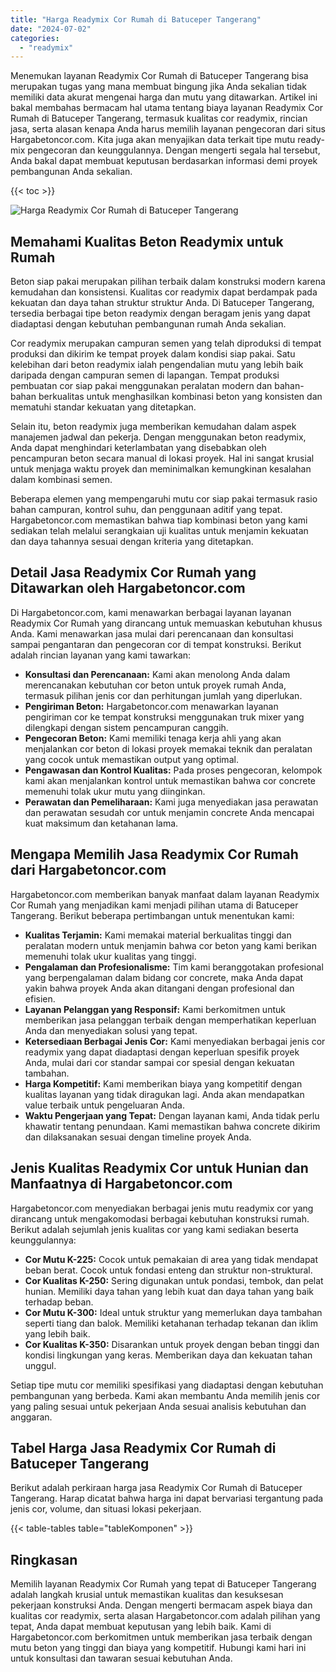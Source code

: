 ```yaml
---
title: "Harga Readymix Cor Rumah di Batuceper Tangerang"
date: "2024-07-02"
categories: 
  - "readymix"
---
```



Menemukan layanan Readymix Cor Rumah di Batuceper Tangerang bisa merupakan tugas yang mana membuat bingung jika Anda sekalian tidak memiliki data akurat mengenai harga dan mutu yang ditawarkan. Artikel ini bakal membahas bermacam hal utama tentang biaya layanan Readymix Cor Rumah di Batuceper Tangerang, termasuk kualitas cor readymix, rincian jasa, serta alasan kenapa Anda harus memilih layanan pengecoran dari situs Hargabetoncor.com. Kita juga akan menyajikan data terkait tipe mutu ready-mix pengecoran dan keunggulannya. Dengan mengerti segala hal tersebut, Anda bakal dapat membuat keputusan berdasarkan informasi demi proyek pembangunan Anda sekalian.

{{< toc >}}

![Harga Readymix Cor Rumah di Batuceper Tangerang](https://hargareadymixid.github.io/hbc/readymix-hbc%20(37).png)

## Memahami Kualitas Beton Readymix untuk Rumah

Beton siap pakai merupakan pilihan terbaik dalam konstruksi modern karena kemudahan dan konsistensi. Kualitas cor readymix dapat berdampak pada kekuatan dan daya tahan struktur struktur Anda. Di Batuceper Tangerang, tersedia berbagai tipe beton readymix dengan beragam jenis yang dapat diadaptasi dengan kebutuhan pembangunan rumah Anda sekalian.

Cor readymix merupakan campuran semen yang telah diproduksi di tempat produksi dan dikirim ke tempat proyek dalam kondisi siap pakai. Satu kelebihan dari beton readymix ialah pengendalian mutu yang lebih baik daripada dengan campuran semen di lapangan. Tempat produksi pembuatan cor siap pakai menggunakan peralatan modern dan bahan-bahan berkualitas untuk menghasilkan kombinasi beton yang konsisten dan mematuhi standar kekuatan yang ditetapkan.

Selain itu, beton readymix juga memberikan kemudahan dalam aspek manajemen jadwal dan pekerja. Dengan menggunakan beton readymix, Anda dapat menghindari keterlambatan yang disebabkan oleh pencampuran beton secara manual di lokasi proyek. Hal ini sangat krusial untuk menjaga waktu proyek dan meminimalkan kemungkinan kesalahan dalam kombinasi semen.

Beberapa elemen yang mempengaruhi mutu cor siap pakai termasuk rasio bahan campuran, kontrol suhu, dan penggunaan aditif yang tepat. Hargabetoncor.com memastikan bahwa tiap kombinasi beton yang kami sediakan telah melalui serangkaian uji kualitas untuk menjamin kekuatan dan daya tahannya sesuai dengan kriteria yang ditetapkan.

## Detail Jasa Readymix Cor Rumah yang Ditawarkan oleh Hargabetoncor.com

Di Hargabetoncor.com, kami menawarkan berbagai layanan layanan Readymix Cor Rumah yang dirancang untuk memuaskan kebutuhan khusus Anda. Kami menawarkan jasa mulai dari perencanaan dan konsultasi sampai pengantaran dan pengecoran cor di tempat konstruksi. Berikut adalah rincian layanan yang kami tawarkan:

- **Konsultasi dan Perencanaan:** Kami akan menolong Anda dalam merencanakan kebutuhan cor beton untuk proyek rumah Anda, termasuk pilihan jenis cor dan perhitungan jumlah yang diperlukan.
- **Pengiriman Beton:** Hargabetoncor.com menawarkan layanan pengiriman cor ke tempat konstruksi menggunakan truk mixer yang dilengkapi dengan sistem pencampuran canggih.
- **Pengecoran Beton:** Kami memiliki tenaga kerja ahli yang akan menjalankan cor beton di lokasi proyek memakai teknik dan peralatan yang cocok untuk memastikan output yang optimal.
- **Pengawasan dan Kontrol Kualitas:** Pada proses pengecoran, kelompok kami akan menjalankan kontrol untuk memastikan bahwa cor concrete memenuhi tolak ukur mutu yang diinginkan.
- **Perawatan dan Pemeliharaan:** Kami juga menyediakan jasa perawatan dan perawatan sesudah cor untuk menjamin concrete Anda mencapai kuat maksimum dan ketahanan lama.

## Mengapa Memilih Jasa Readymix Cor Rumah dari Hargabetoncor.com

Hargabetoncor.com memberikan banyak manfaat dalam layanan Readymix Cor Rumah yang menjadikan kami menjadi pilihan utama di Batuceper Tangerang. Berikut beberapa pertimbangan untuk menentukan kami:

- **Kualitas Terjamin:** Kami memakai material berkualitas tinggi dan peralatan modern untuk menjamin bahwa cor beton yang kami berikan memenuhi tolak ukur kualitas yang tinggi.
- **Pengalaman dan Profesionalisme:** Tim kami beranggotakan profesional yang berpengalaman dalam bidang cor concrete, maka Anda dapat yakin bahwa proyek Anda akan ditangani dengan profesional dan efisien.
- **Layanan Pelanggan yang Responsif:** Kami berkomitmen untuk memberikan jasa pelanggan terbaik dengan memperhatikan keperluan Anda dan menyediakan solusi yang tepat.
- **Ketersediaan Berbagai Jenis Cor:** Kami menyediakan berbagai jenis cor readymix yang dapat diadaptasi dengan keperluan spesifik proyek Anda, mulai dari cor standar sampai cor spesial dengan kekuatan tambahan.
- **Harga Kompetitif:** Kami memberikan biaya yang kompetitif dengan kualitas layanan yang tidak diragukan lagi. Anda akan mendapatkan value terbaik untuk pengeluaran Anda.
- **Waktu Pengerjaan yang Tepat:** Dengan layanan kami, Anda tidak perlu khawatir tentang penundaan. Kami memastikan bahwa concrete dikirim dan dilaksanakan sesuai dengan timeline proyek Anda.

## Jenis Kualitas Readymix Cor untuk Hunian dan Manfaatnya di Hargabetoncor.com

Hargabetoncor.com menyediakan berbagai jenis mutu readymix cor yang dirancang untuk mengakomodasi berbagai kebutuhan konstruksi rumah. Berikut adalah sejumlah jenis kualitas cor yang kami sediakan beserta keunggulannya:

- **Cor Mutu K-225:** Cocok untuk pemakaian di area yang tidak mendapat beban berat. Cocok untuk fondasi enteng dan struktur non-struktural.
- **Cor Kualitas K-250:** Sering digunakan untuk pondasi, tembok, dan pelat hunian. Memiliki daya tahan yang lebih kuat dan daya tahan yang baik terhadap beban.
- **Cor Mutu K-300:** Ideal untuk struktur yang memerlukan daya tambahan seperti tiang dan balok. Memiliki ketahanan terhadap tekanan dan iklim yang lebih baik.
- **Cor Kualitas K-350:** Disarankan untuk proyek dengan beban tinggi dan kondisi lingkungan yang keras. Memberikan daya dan kekuatan tahan unggul.

Setiap tipe mutu cor memiliki spesifikasi yang diadaptasi dengan kebutuhan pembangunan yang berbeda. Kami akan membantu Anda memilih jenis cor yang paling sesuai untuk pekerjaan Anda sesuai analisis kebutuhan dan anggaran.

## Tabel Harga Jasa Readymix Cor Rumah di Batuceper Tangerang

Berikut adalah perkiraan harga jasa Readymix Cor Rumah di Batuceper Tangerang. Harap dicatat bahwa harga ini dapat bervariasi tergantung pada jenis cor, volume, dan situasi lokasi pekerjaan.

{{< table-tables table="tableKomponen" >}}

## Ringkasan

Memilih layanan Readymix Cor Rumah yang tepat di Batuceper Tangerang adalah langkah krusial untuk memastikan kualitas dan kesuksesan pekerjaan konstruksi Anda. Dengan mengerti bermacam aspek biaya dan kualitas cor readymix, serta alasan Hargabetoncor.com adalah pilihan yang tepat, Anda dapat membuat keputusan yang lebih baik. Kami di Hargabetoncor.com berkomitmen untuk memberikan jasa terbaik dengan mutu beton yang tinggi dan biaya yang kompetitif. Hubungi kami hari ini untuk konsultasi dan tawaran sesuai kebutuhan Anda.
